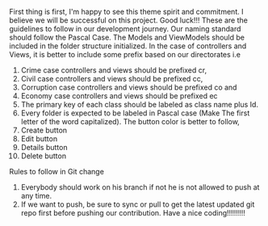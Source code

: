 First thing is first, I'm happy to see this theme spirit and commitment. I believe we will be successful on this project. Good luck!!!
These are the guidelines to follow in our development journey.
Our naming standard should follow the Pascal Case.
The Models and ViewModels should be included in the folder structure initialized.
In the case of controllers and Views, it is better to include some prefix based on our directorates i.e 
1. Crime case controllers and views should be prefixed cr,
2. Civil case controllers and views should be prefixed cc,
3. Corruption case controllers and views should be prefixed co and
4. Economy case controllers and views should be prefixed ec
5. The primary key of each class should be labeled as class name plus Id.
6. Every folder is expected to be labeled in Pascal case (Make The first letter of the word capitalized).
The button color is better to follow,
1.  Create button <btn-success>
2. Edit button <btn-warnning>
3. Details button <btn-info>
4. Delete button <btn-danger>

Rules to follow in Git change
1. Everybody should work on his branch if not he is not allowed to push at any time.
2. If we want to push, be sure to sync or pull to get the latest updated git repo first before pushing our contribution.
Have a nice coding!!!!!!!!!

